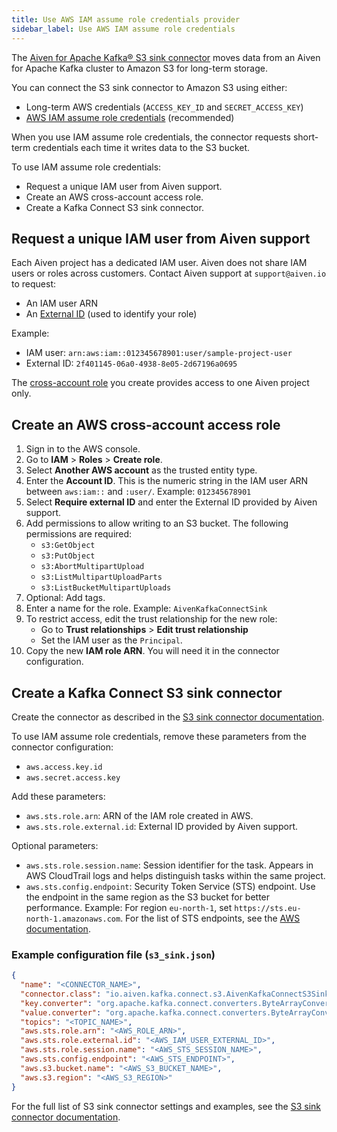 ```yaml
---
title: Use AWS IAM assume role credentials provider
sidebar_label: Use AWS IAM assume role credentials
---
```


The [Aiven for Apache Kafka® S3 sink connector](s3-sink-connector-aiven) moves data from an Aiven for Apache Kafka cluster to Amazon S3 for long-term storage.

You can connect the S3 sink connector to Amazon S3 using either:

- Long-term AWS credentials (`ACCESS_KEY_ID` and `SECRET_ACCESS_KEY`)
- [AWS IAM assume role credentials](https://docs.aws.amazon.com/sdkref/latest/guide/feature-assume-role-credentials) (recommended)

When you use IAM assume role credentials, the connector requests short-term credentials each time it writes data to the S3 bucket.

To use IAM assume role credentials:

- Request a unique IAM user from Aiven support.
- Create an AWS cross-account access role.
- Create a Kafka Connect S3 sink connector.

## Request a unique IAM user from Aiven support

Each Aiven project has a dedicated IAM user. Aiven does not share IAM users or roles
across customers. Contact Aiven support at `support@aiven.io` to request:

- An IAM user ARN
- An [External ID](https://docs.aws.amazon.com/IAM/latest/UserGuide/id_roles_create_for-user_externalid) (used to identify your role)

Example:

- IAM user: `arn:aws:iam::012345678901:user/sample-project-user`
- External ID: `2f401145-06a0-4938-8e05-2d67196a0695`

The [cross-account role](https://docs.aws.amazon.com/IAM/latest/UserGuide/tutorial_cross-account-with-roles)
you create provides access to one Aiven project only.

## Create an AWS cross-account access role

1. Sign in to the AWS console.
1. Go to **IAM** > **Roles** > **Create role**.
1. Select **Another AWS account** as the trusted entity type.
1. Enter the **Account ID**.
   This is the numeric string in the IAM user ARN between `aws:iam::` and `:user/`.
   Example: `012345678901`
1. Select **Require external ID** and enter the External ID provided by Aiven support.
1. Add permissions to allow writing to an S3 bucket. The following permissions are required:
   - `s3:GetObject`
   - `s3:PutObject`
   - `s3:AbortMultipartUpload`
   - `s3:ListMultipartUploadParts`
   - `s3:ListBucketMultipartUploads`
1. Optional: Add tags.
1. Enter a name for the role. Example: `AivenKafkaConnectSink`
1. To restrict access, edit the trust relationship for the new role:
   - Go to **Trust relationships** > **Edit trust relationship**
   - Set the IAM user as the `Principal`.
1. Copy the new **IAM role ARN**. You will need it in the connector configuration.

## Create a Kafka Connect S3 sink connector

Create the connector as described in the [S3 sink connector documentation](s3-sink-connector-aiven).

To use IAM assume role credentials, remove these parameters from the connector configuration:

- `aws.access.key.id`
- `aws.secret.access.key`

Add these parameters:

- `aws.sts.role.arn`: ARN of the IAM role created in AWS.
- `aws.sts.role.external.id`: External ID provided by Aiven support.

Optional parameters:

- `aws.sts.role.session.name`: Session identifier for the task. Appears in AWS CloudTrail
  logs and helps distinguish tasks within the same project.
- `aws.sts.config.endpoint`: Security Token Service (STS) endpoint. Use the endpoint in
  the same region as the S3 bucket for better performance.
  Example: For region `eu-north-1`, set `https://sts.eu-north-1.amazonaws.com`.
  For the list of STS endpoints, see the [AWS documentation](https://docs.aws.amazon.com/IAM/latest/UserGuide/id_credentials_temp_enable-regions).

### Example configuration file (`s3_sink.json`)

```json
{
  "name": "<CONNECTOR_NAME>",
  "connector.class": "io.aiven.kafka.connect.s3.AivenKafkaConnectS3SinkConnector",
  "key.converter": "org.apache.kafka.connect.converters.ByteArrayConverter",
  "value.converter": "org.apache.kafka.connect.converters.ByteArrayConverter",
  "topics": "<TOPIC_NAME>",
  "aws.sts.role.arn": "<AWS_ROLE_ARN>",
  "aws.sts.role.external.id": "<AWS_IAM_USER_EXTERNAL_ID>",
  "aws.sts.role.session.name": "<AWS_STS_SESSION_NAME>",
  "aws.sts.config.endpoint": "<AWS_STS_ENDPOINT>",
  "aws.s3.bucket.name": "<AWS_S3_BUCKET_NAME>",
  "aws.s3.region": "<AWS_S3_REGION>"
}
```

For the full list of S3 sink connector settings and examples, see the
[S3 sink connector documentation](s3-sink-connector-aiven).
